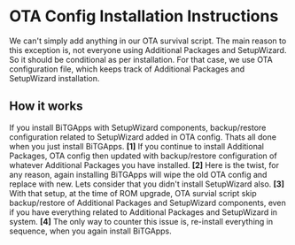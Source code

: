 # OTA Config Installation Instructions

We can't simply add anything in our OTA survival script. The main reason to this exception is, not everyone using Additional Packages and SetupWizard. So it should be conditional as per installation.
For that case, we use OTA configuration file, which keeps track of Additional Packages and SetupWizard installation.

## How it works

If you install BiTGApps with SetupWizard components, backup/restore configuration related to SetupWizard added in OTA config. Thats all done when you just install BiTGApps.
**[1]** If you continue to install Additional Packages, OTA config then updated with backup/restore configuration of whatever Additional Packages you have installed.
**[2]** Here is the twist, for any reason, again installing BiTGApps will wipe the old OTA config and replace with new. Lets consider that you didn't install SetupWizard also.
**[3]** With that setup, at the time of ROM upgrade, OTA survial script skip backup/restore of Additional Packages and SetupWizard components, even if you have everything related to Additional Packages and SetupWizard in system.
**[4]** The only way to counter this issue is, re-install everything in sequence, when you again install BiTGApps.
